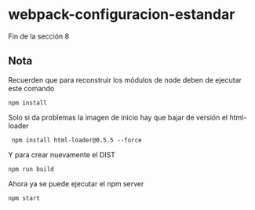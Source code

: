 # webpack-configuracion-estandarFin de la sección 8## NotaRecuerden que para reconstruir los módulos de node deben de ejecutar este comando```npm install```Solo si da problemas la imagen de inicio hay que bajar de versión el html-loader``` npm install html-loader@0.5.5 --force ```Y para crear nuevamente el DIST```npm run build```Ahora ya se puede ejecutar el npm server```npm start```
